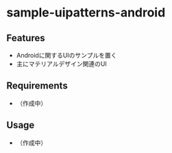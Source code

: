 # sample-uipatterns-android

## Features

- Androidに関するUIのサンプルを置く
- 主にマテリアルデザイン関連のUI

## Requirements

- （作成中）

## Usage

- （作成中）
